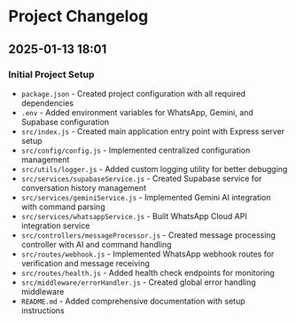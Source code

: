 # Project Changelog

## 2025-01-13 18:01

### Initial Project Setup
- `package.json` - Created project configuration with all required dependencies
- `.env` - Added environment variables for WhatsApp, Gemini, and Supabase configuration
- `src/index.js` - Created main application entry point with Express server setup
- `src/config/config.js` - Implemented centralized configuration management
- `src/utils/logger.js` - Added custom logging utility for better debugging
- `src/services/supabaseService.js` - Created Supabase service for conversation history management
- `src/services/geminiService.js` - Implemented Gemini AI integration with command parsing
- `src/services/whatsappService.js` - Built WhatsApp Cloud API integration service
- `src/controllers/messageProcessor.js` - Created message processing controller with AI and command handling
- `src/routes/webhook.js` - Implemented WhatsApp webhook routes for verification and message receiving
- `src/routes/health.js` - Added health check endpoints for monitoring
- `src/middleware/errorHandler.js` - Created global error handling middleware
- `README.md` - Added comprehensive documentation with setup instructions
